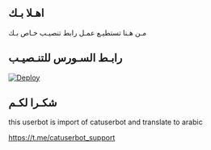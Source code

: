 ## اهـلا بـك
مـن هـنا تستطيـع عمـل رابط تنصيـب خـاص بـك

## رابـط السـورس للتنـصيـب

[![Deploy](https://www.herokucdn.com/deploy/button.svg)](https://heroku.com/deploy?template=https://github.com/jshsvsv/jmthon)

## شكـرا لكـم 


this userbot is import of catuserbot and translate to arabic

https://t.me/catuserbot_support
